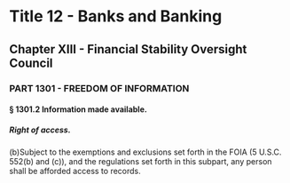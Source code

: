 
# Title 12 - Banks and Banking
## Chapter XIII - Financial Stability Oversight Council
### PART 1301 - FREEDOM OF INFORMATION
#### § 1301.2 Information made available.
##### Right of access.

(b)Subject to the exemptions and exclusions set forth in the FOIA (5 U.S.C. 552(b) and (c)), and the regulations set forth in this subpart, any person shall be afforded access to records.
